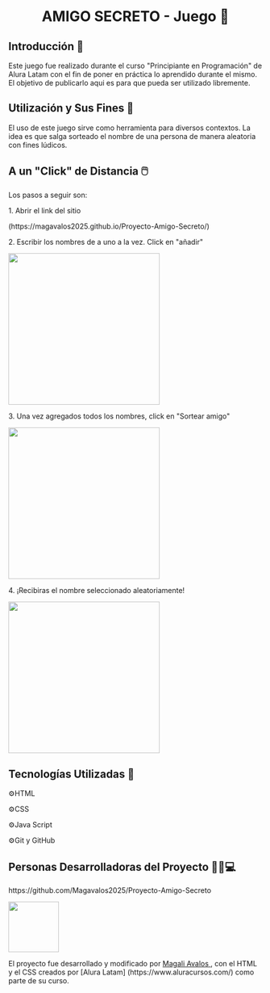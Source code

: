 <h1 align="center"> AMIGO SECRETO - Juego 🎡 </h1>

<h2> Introducción 📒</h2>
<p> Este juego fue realizado durante el curso "Principiante en Programación" de Alura Latam con el fin de poner en práctica lo aprendido durante el mismo. El objetivo de publicarlo aqui es para que pueda ser utilizado libremente. </p>

<h2> Utilización y Sus Fines 🎯</h2>
<p> El uso de este juego sirve como herramienta para diversos contextos. La idea es que salga sorteado el nombre de una persona de manera aleatoria con fines lúdicos. </p>

<h2> A un "Click" de Distancia 🖱️ </h2>
<p> Los pasos a seguir son:</p>
<p> 1. Abrir el link del sitio</p>
(https://magavalos2025.github.io/Proyecto-Amigo-Secreto/)
<p> 2. Escribir los nombres de a uno a la vez. Click en "añadir"</p>
<img src="https://github.com/user-attachments/assets/b2b309a9-0c09-45ce-8351-c74fea11d969" width="300"> 
<p> 3. Una vez agregados todos los nombres, click en "Sortear amigo"</p>
<img src="https://github.com/user-attachments/assets/203d9eb3-2506-4bfe-90e2-d0419e36198e" width="300"> 
<p> 4. ¡Recibiras el nombre seleccionado aleatoriamente! </p>
<img src="https://github.com/user-attachments/assets/21b28b57-214a-4805-93af-04735e813678" width="300"> 

<h2> Tecnologías Utilizadas 📎</h2>
<p> ⚙️HTML </p>
<p>⚙️CSS</p>
<p>⚙️Java Script</p>
<p>⚙️Git y GitHub </p>

<h2> Personas Desarrolladoras del Proyecto 👩🏻💻</h2>
<p> https://github.com/Magavalos2025/Proyecto-Amigo-Secreto</p>
<img src="https://github.com/user-attachments/assets/55bd1cfe-ac99-4df8-82aa-7d03e0f711fa" width="100"> 

<p>El proyecto fue desarrollado y modificado por <a href="https://github.com/Magavalos2025"> Magali Avalos </a></strong>, con el HTML y el CSS  creados por [Alura Latam] (https://www.aluracursos.com/) como parte de su curso. 

 </p>

